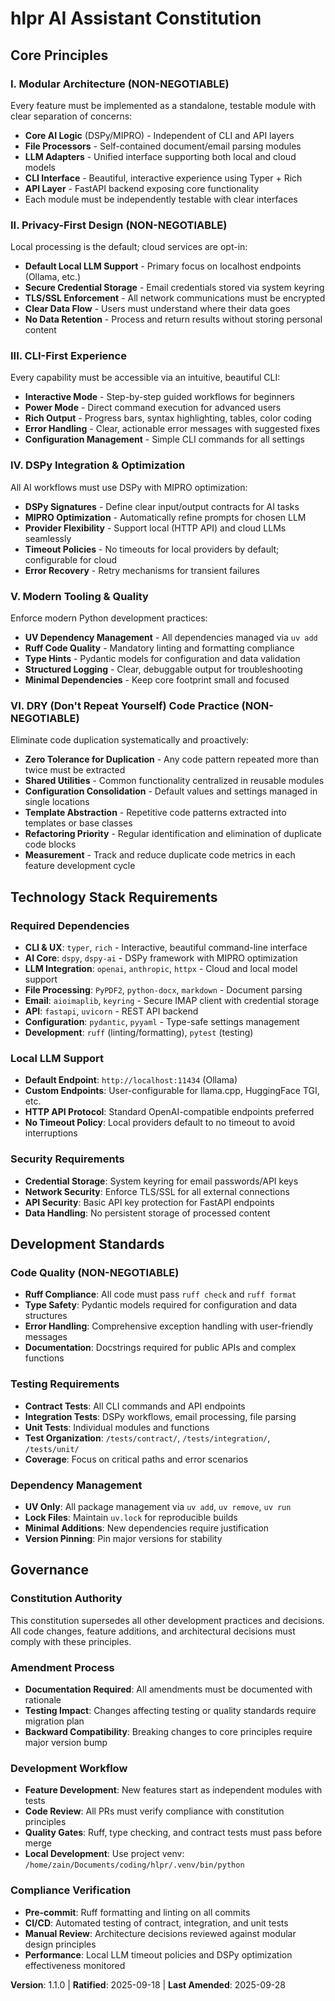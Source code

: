 <!--
Sync Impact Report - Constitution Amendment v1.0.0 → v1.1.0
=============================================================
Version Change: v1.0.0 → v1.1.0 (MINOR - New principle added)
Date: 2025-09-28

ADDED SECTIONS:
- Principle VI: DRY (Don't Repeat Yourself) Code Practice - NEW principle enforcing code deduplication

TEMPLATES STATUS:
- ✅ .specify/templates/plan-template.md - Already aligned (references constitution checks)
- ✅ .specify/templates/spec-template.md - Already aligned (no code specifics)  
- ✅ .specify/templates/tasks-template.md - Already aligned (includes T022 Remove duplication task)

FOLLOW-UP TODOs: None - all templates already support the DRY principle
-->

# hlpr AI Assistant Constitution

## Core Principles

### I. Modular Architecture (NON-NEGOTIABLE)
Every feature must be implemented as a standalone, testable module with clear separation of concerns:
- **Core AI Logic** (DSPy/MIPRO) - Independent of CLI and API layers
- **File Processors** - Self-contained document/email parsing modules  
- **LLM Adapters** - Unified interface supporting both local and cloud models
- **CLI Interface** - Beautiful, interactive experience using Typer + Rich
- **API Layer** - FastAPI backend exposing core functionality
- Each module must be independently testable with clear interfaces

### II. Privacy-First Design (NON-NEGOTIABLE)
Local processing is the default; cloud services are opt-in:
- **Default Local LLM Support** - Primary focus on localhost endpoints (Ollama, etc.)
- **Secure Credential Storage** - Email credentials stored via system keyring
- **TLS/SSL Enforcement** - All network communications must be encrypted
- **Clear Data Flow** - Users must understand where their data goes
- **No Data Retention** - Process and return results without storing personal content

### III. CLI-First Experience
Every capability must be accessible via an intuitive, beautiful CLI:
- **Interactive Mode** - Step-by-step guided workflows for beginners
- **Power Mode** - Direct command execution for advanced users  
- **Rich Output** - Progress bars, syntax highlighting, tables, color coding
- **Error Handling** - Clear, actionable error messages with suggested fixes
- **Configuration Management** - Simple CLI commands for all settings

### IV. DSPy Integration & Optimization
All AI workflows must use DSPy with MIPRO optimization:
- **DSPy Signatures** - Define clear input/output contracts for AI tasks
- **MIPRO Optimization** - Automatically refine prompts for chosen LLM
- **Provider Flexibility** - Support local (HTTP API) and cloud LLMs seamlessly
- **Timeout Policies** - No timeouts for local providers by default; configurable for cloud
- **Error Recovery** - Retry mechanisms for transient failures

### V. Modern Tooling & Quality
Enforce modern Python development practices:
- **UV Dependency Management** - All dependencies managed via `uv add`
- **Ruff Code Quality** - Mandatory linting and formatting compliance
- **Type Hints** - Pydantic models for configuration and data validation
- **Structured Logging** - Clear, debuggable output for troubleshooting
- **Minimal Dependencies** - Keep core footprint small and focused

### VI. DRY (Don't Repeat Yourself) Code Practice (NON-NEGOTIABLE)
Eliminate code duplication systematically and proactively:
- **Zero Tolerance for Duplication** - Any code pattern repeated more than twice must be extracted
- **Shared Utilities** - Common functionality centralized in reusable modules
- **Configuration Consolidation** - Default values and settings managed in single locations
- **Template Abstraction** - Repetitive code patterns extracted into templates or base classes
- **Refactoring Priority** - Regular identification and elimination of duplicate code blocks
- **Measurement** - Track and reduce duplicate code metrics in each feature development cycle

## Technology Stack Requirements

### Required Dependencies
- **CLI & UX**: `typer`, `rich` - Interactive, beautiful command-line interface
- **AI Core**: `dspy`, `dspy-ai` - DSPy framework with MIPRO optimization  
- **LLM Integration**: `openai`, `anthropic`, `httpx` - Cloud and local model support
- **File Processing**: `PyPDF2`, `python-docx`, `markdown` - Document parsing
- **Email**: `aioimaplib`, `keyring` - Secure IMAP client with credential storage
- **API**: `fastapi`, `uvicorn` - REST API backend
- **Configuration**: `pydantic`, `pyyaml` - Type-safe settings management
- **Development**: `ruff` (linting/formatting), `pytest` (testing)

### Local LLM Support
- **Default Endpoint**: `http://localhost:11434` (Ollama)
- **Custom Endpoints**: User-configurable for llama.cpp, HuggingFace TGI, etc.
- **HTTP API Protocol**: Standard OpenAI-compatible endpoints preferred
- **No Timeout Policy**: Local providers default to no timeout to avoid interruptions

### Security Requirements
- **Credential Storage**: System keyring for email passwords/API keys
- **Network Security**: Enforce TLS/SSL for all external connections
- **API Security**: Basic API key protection for FastAPI endpoints
- **Data Handling**: No persistent storage of processed content

## Development Standards

### Code Quality (NON-NEGOTIABLE)
- **Ruff Compliance**: All code must pass `ruff check` and `ruff format`
- **Type Safety**: Pydantic models required for configuration and data structures
- **Error Handling**: Comprehensive exception handling with user-friendly messages
- **Documentation**: Docstrings required for public APIs and complex functions

### Testing Requirements  
- **Contract Tests**: All CLI commands and API endpoints
- **Integration Tests**: DSPy workflows, email processing, file parsing
- **Unit Tests**: Individual modules and functions
- **Test Organization**: `/tests/contract/`, `/tests/integration/`, `/tests/unit/`
- **Coverage**: Focus on critical paths and error scenarios

### Dependency Management
- **UV Only**: All package management via `uv add`, `uv remove`, `uv run`
- **Lock Files**: Maintain `uv.lock` for reproducible builds
- **Minimal Additions**: New dependencies require justification
- **Version Pinning**: Pin major versions for stability

## Governance

### Constitution Authority
This constitution supersedes all other development practices and decisions. All code changes, feature additions, and architectural decisions must comply with these principles.

### Amendment Process
- **Documentation Required**: All amendments must be documented with rationale
- **Testing Impact**: Changes affecting testing or quality standards require migration plan
- **Backward Compatibility**: Breaking changes to core principles require major version bump

### Development Workflow
- **Feature Development**: New features start as independent modules with tests
- **Code Review**: All PRs must verify compliance with constitution principles  
- **Quality Gates**: Ruff, type checking, and contract tests must pass before merge
- **Local Development**: Use project venv: `/home/zain/Documents/coding/hlpr/.venv/bin/python`

### Compliance Verification
- **Pre-commit**: Ruff formatting and linting on all commits
- **CI/CD**: Automated testing of contract, integration, and unit tests
- **Manual Review**: Architecture decisions reviewed against modular design principles
- **Performance**: Local LLM timeout policies and DSPy optimization effectiveness monitored

**Version**: 1.1.0 | **Ratified**: 2025-09-18 | **Last Amended**: 2025-09-28